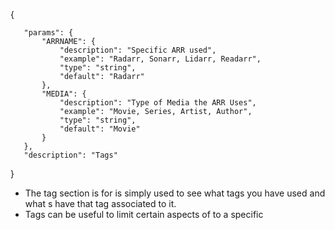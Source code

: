 <noinclude> <templatedata> {

`   "params": {`  
`       "ARRNAME": {`  
`           "description": "Specific ARR used",`  
`           "example": "Radarr, Sonarr, Lidarr, Readarr",`  
`           "type": "string",`  
`           "default": "Radarr"`  
`       },`  
`       "MEDIA": {`  
`           "description": "Type of Media the ARR Uses",`  
`           "example": "Movie, Series, Artist, Author",`  
`           "type": "string",`  
`           "default": "Movie"`  
`       }`  
`   },`  
`   "description": "Tags"`

} </templatedata> </noinclude>

  - The tag section is for  is simply used to see what tags you have used and what s have that tag associated to it.
  - Tags can be useful to limit certain aspects of  to a specific
